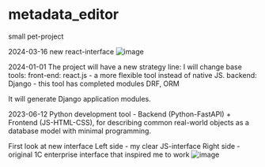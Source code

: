 ﻿# metadata_editor

small pet-project

2024-03-16
new react-interface
![image](https://github.com/malyshevdv/metadata_editor/assets/56846927/d9df8b76-6d5b-4d24-8480-833fdad10c62)


2024-01-01
The project will have a new strategy line: I will change base tools:
front-end: react.js - a more flexible tool instead of native JS.
backend: Django  - this tool has completed modules DRF, ORM

It will generate Django application modules. 


2023-06-12
Python development tool - Backend (Python-FastAPI) + Frontend (JS-HTML-CSS), for describing common real-world objects as a database model with minimal programming.

First look at new interface
Left side  - my clear JS-interface
Right side - original 1C enterprise interface that inspired me to work
![image](https://github.com/malyshevdv/metadata_editor/assets/56846927/6164d535-c2c4-4eae-85b2-c43c39bb31c1)

